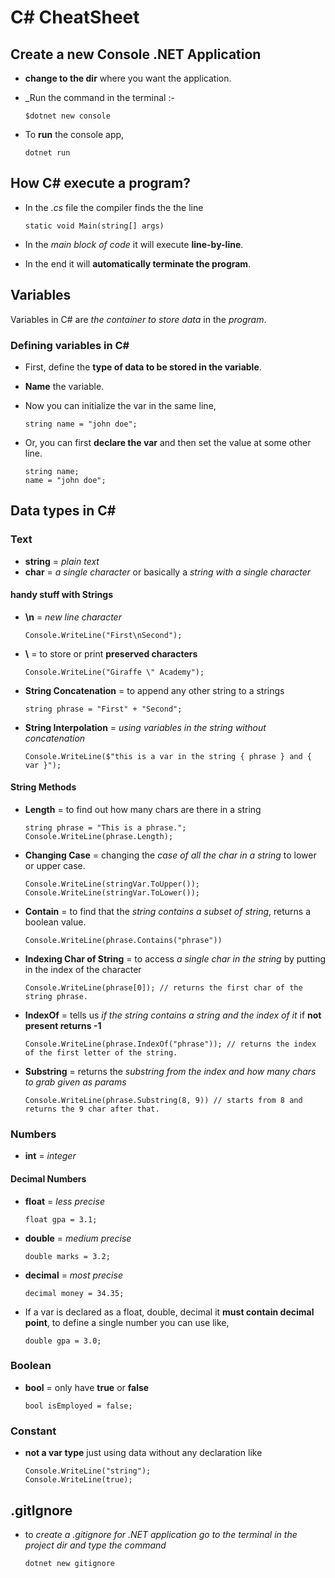 # C# CheatSheet

## Create a new Console .NET Application

- **change to the dir** where you want the application.

- \_Run the command in the terminal :-

  ```
  $dotnet new console
  ```

- To **run** the console app,
  ```
  dotnet run
  ```

## How C# execute a program?

- In the _.cs_ file the compiler finds the the line

  ```
  static void Main(string[] args)
  ```

- In the _main block of code_ it will execute **line-by-line**.

- In the end it will **automatically terminate the program**.

## Variables

Variables in C# are _the container to store data_ in the _program_.

### Defining variables in C#

- First, define the **type of data to be stored in the variable**.
- **Name** the variable.

- Now you can initialize the var in the same line,

  ```
  string name = "john doe";
  ```

- Or, you can first **declare the var** and then set the value at some other line.
  ```
  string name;
  name = "john doe";
  ```

## Data types in C#

### Text

- **string** = _plain text_
- **char** = _a single character_ or basically a _string with a single character_

#### handy stuff with Strings

- **\n** = _new line character_

  ```
  Console.WriteLine("First\nSecond");
  ```

- **\\** = to store or print **preserved characters**

  ```
  Console.WriteLine("Giraffe \" Academy");
  ```

- **String Concatenation** = to append any other string to a strings

  ```
  string phrase = "First" + "Second";
  ```

- **String Interpolation** = _using variables in the string without concatenation_
  ```
  Console.WriteLine($"this is a var in the string { phrase } and { var }");
  ```

#### String Methods

- **Length** = to find out how many chars are there in a string

  ```
  string phrase = "This is a phrase.";
  Console.WriteLine(phrase.Length);
  ```

- **Changing Case** = changing the _case of all the char in a string_ to lower or upper case.

  ```
  Console.WriteLine(stringVar.ToUpper());
  Console.WriteLine(stringVar.ToLower());
  ```

- **Contain** = to find that the _string contains a subset of string_, returns a boolean value.

  ```
  Console.WriteLine(phrase.Contains("phrase"))
  ```

- **Indexing Char of String** = to access _a single char in the string_ by putting in the index of the character

  ```
  Console.WriteLine(phrase[0]); // returns the first char of the string phrase.
  ```

- **IndexOf** = tells us _if the string contains a string and the index of it_ if **not present returns -1**

  ```
  Console.WriteLine(phrase.IndexOf("phrase")); // returns the index of the first letter of the string.
  ```

- **Substring** = returns the _substring from the index and how many chars to grab given as params_
  ```
  Console.WriteLine(phrase.Substring(8, 9)) // starts from 8 and returns the 9 char after that.
  ```

### Numbers

- **int** = _integer_

#### Decimal Numbers

- **float** = _less precise_
  ```
  float gpa = 3.1;
  ```
- **double** = _medium precise_
  ```
  double marks = 3.2;
  ```
- **decimal** = _most precise_
  ```
  decimal money = 34.35;
  ```
- If a var is declared as a float, double, decimal it **must contain decimal point**, to define a single number you can use like,
  ```
  double gpa = 3.0;
  ```

### Boolean

- **bool** = only have **true** or **false**
  ```
  bool isEmployed = false;
  ```

### Constant

- **not a var type** just using data without any declaration like
  ```
  Console.WriteLine("string");
  Console.WriteLine(true);
  ```

## .gitIgnore

- to _create a .gitignore for .NET application go to the terminal in the project dir and type the command_
  ```
  dotnet new gitignore
  ```

